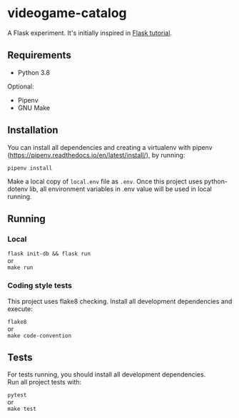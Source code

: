 # videogame-catalog
A Flask experiment. It's initially inspired in [Flask tutorial](https://flask.palletsprojects.com/en/1.1.x/tutorial/).

## Requirements

- Python 3.8

Optional:
- Pipenv
- GNU Make

## Installation

You can install all dependencies and creating a virtualenv with pipenv (https://pipenv.readthedocs.io/en/latest/install/),
by running:

`pipenv install`

Make a local copy of `local.env` file as `.env`. Once this project uses python-dotenv lib, all environment variables in .env value will be used in local running.

## Running 

### Local

`flask init-db && flask run`<br>
or<br>
`make run`

### Coding style tests

This project uses flake8 checking. Install all development dependencies and execute:

`flake8`<br>
or<br>
`make code-convention`

## Tests

For tests running, you should install all development dependencies.<br>
Run all project tests with:

`pytest`<br>
or<br>
`make test`
